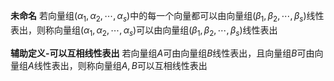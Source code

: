 **未命名**
若向量组$(\alpha_1,\alpha_2,\cdots,\alpha_s)$中的每一个向量都可以由向量组$(\beta_1,\beta_2,\cdots,\beta_s)$线性表出，则称向量组$(\alpha_1,\alpha_2,\cdots,\alpha_s)$可以由向量组$(\beta_1,\beta_2,\cdots,\beta_s)$线性表出

**辅助定义-可以互相线性表出**
若向量组$A$可由向量组$B$线性表出，且向量组$B$可由向量组$A$线性表出，则称向量组$A,B$可以互相线性表出